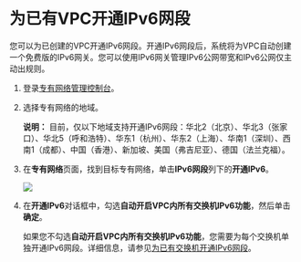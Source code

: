 # 为已有VPC开通IPv6网段

您可以为已创建的VPC开通IPv6网段。开通IPv6网段后，系统将为VPC自动创建一个免费版的IPv6网关。您可以使用IPv6网关管理IPv6公网带宽和IPv6公网仅主动出规则。

1.  登录[专有网络管理控制台](https://vpcnext.console.aliyun.com/vpc)。

2.  选择专有网络的地域。

    **说明：** 目前，仅以下地域支持开通IPv6网段：华北2（北京）、华北3（张家口）、华北5（呼和浩特）、华东1（杭州）、华东2（上海）、华南1（深圳）、西南1（成都）、中国（香港）、新加坡、美国（弗吉尼亚）、德国（法兰克福）。

3.  在**专有网络**页面，找到目标专有网络，单击**IPv6网段**列下的**开通IPv6**。

    ![](https://static-aliyun-doc.oss-accelerate.aliyuncs.com/assets/img/zh-CN/8816328951/p33772.png)

4.  在**开通IPv6**对话框中，勾选**自动开启VPC内所有交换机IPv6功能**，然后单击**确定**。

    如果您不勾选**自动开启VPC内所有交换机IPv6功能**，您需要为每个交换机单独开通IPv6网段。详细信息，请参见[为已有交换机开通IPv6网段](/intl.zh-CN/用户指南/交换机开启IPv6/为已有交换机开通IPv6网段.md)。


